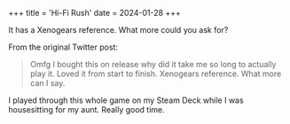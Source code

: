 +++
title = 'Hi-Fi Rush'
date = 2024-01-28
+++

It has a Xenogears reference. What more could you ask for?

<!--more-->

From the original Twitter post:

> Omfg I bought this on release why did it take me so long to actually play it. Loved it from start to finish. Xenogears reference. What more can I say.

I played through this whole game on my Steam Deck while I was housesitting for my aunt. Really good time.